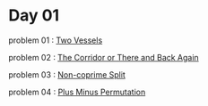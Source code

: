 # Day 01

problem 01 : [ Two Vessels ](https://codeforces.com/contest/1872/problem/A)

problem 02 : [ The Corridor or There and Back Again ](https://codeforces.com/contest/1872/problem/B)

problem 03 : [ Non-coprime Split ](https://codeforces.com/contest/1872/problem/C)

problem 04 : [ Plus Minus Permutation  ](https://codeforces.com/contest/1872/problem/D)

